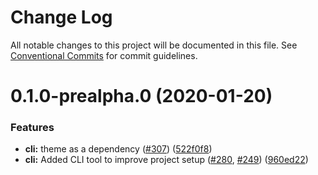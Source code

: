 # Change Log

All notable changes to this project will be documented in this file.
See [Conventional Commits](https://conventionalcommits.org) for commit guidelines.

# 0.1.0-prealpha.0 (2020-01-20)


### Features

* **cli:**  theme as a dependency ([#307](https://github.com/DivanteLtd/shopware-pwa/issues/307)) ([522f0f8](https://github.com/DivanteLtd/shopware-pwa/commit/522f0f8e777a6ef4e7d1eeb31062d2c30b69f364))
* **cli:** Added CLI tool to improve project setup ([#280](https://github.com/DivanteLtd/shopware-pwa/issues/280), [#249](https://github.com/DivanteLtd/shopware-pwa/issues/249)) ([960ed22](https://github.com/DivanteLtd/shopware-pwa/commit/960ed220337a66edcceb18be36fafed6bb1e5596))
